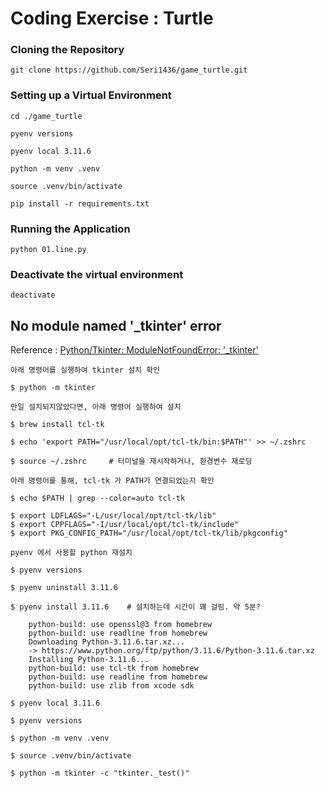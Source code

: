 # Coding Exercise : Turtle

### Cloning the Repository

    git clone https://github.com/Seri1436/game_turtle.git


### Setting up a Virtual Environment

    cd ./game_turtle

    pyenv versions

    pyenv local 3.11.6

    python -m venv .venv
    
    source .venv/bin/activate

    pip install -r requirements.txt

### Running the Application

    python 01.line.py
    
### Deactivate the virtual environment

    deactivate



## No module named '_tkinter' error

Reference : [Python/Tkinter: ModuleNotFoundError: '_tkinter'](https://stackoverflow.com/questions/59987762/python-tkinter-modulenotfounderror-no-module-named-tkinter)

    아래 명령어를 실행하여 tkinter 설치 확인

    $ python -m tkinter

    만일 설치되지않았다면, 아래 명령어 실행하여 설치

    $ brew install tcl-tk
    
    $ echo 'export PATH="/usr/local/opt/tcl-tk/bin:$PATH"' >> ~/.zshrc

    $ source ~/.zshrc     # 터미널을 재시작하거나, 환경변수 재로딩

    아래 명령어를 통해, tcl-tk 가 PATH가 연결되었는지 확인

    $ echo $PATH | grep --color=auto tcl-tk

    $ export LDFLAGS="-L/usr/local/opt/tcl-tk/lib"
    $ export CPPFLAGS="-I/usr/local/opt/tcl-tk/include"
    $ export PKG_CONFIG_PATH="/usr/local/opt/tcl-tk/lib/pkgconfig"

    pyenv 에서 사용할 python 재설치

    $ pyenv versions

    $ pyenv uninstall 3.11.6

    $ pyenv install 3.11.6    # 설치하는데 시간이 꽤 걸림. 약 5분?

        python-build: use openssl@3 from homebrew
        python-build: use readline from homebrew
        Downloading Python-3.11.6.tar.xz...
        -> https://www.python.org/ftp/python/3.11.6/Python-3.11.6.tar.xz
        Installing Python-3.11.6...
        python-build: use tcl-tk from homebrew
        python-build: use readline from homebrew
        python-build: use zlib from xcode sdk

    $ pyenv local 3.11.6

    $ pyenv versions

    $ python -m venv .venv

    $ source .venv/bin/activate

    $ python -m tkinter -c "tkinter._test()"



